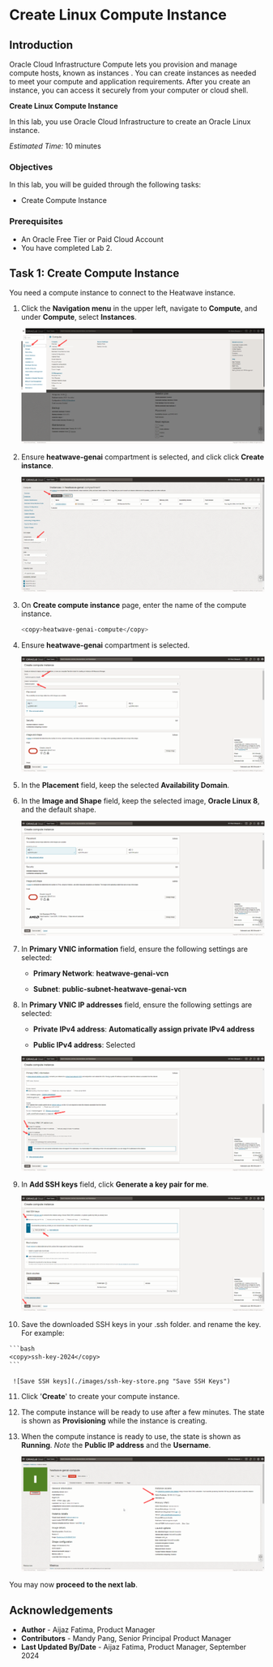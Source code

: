 # Create Linux Compute Instance


## Introduction

Oracle Cloud Infrastructure Compute lets you provision and manage compute hosts, known as instances . You can create instances as needed to meet your compute and application requirements. After you create an instance, you can access it securely from your computer or cloud shell.


**Create Linux Compute Instance**

In this lab, you use Oracle Cloud Infrastructure to create an Oracle Linux instance. 

_Estimated Time:_ 10 minutes

### Objectives

In this lab, you will be guided through the following tasks:

- Create Compute Instance

### Prerequisites

- An Oracle Free Tier or Paid Cloud Account
- You have completed Lab 2.

## Task 1: Create Compute Instance

You need a compute instance to connect to the Heatwave instance. 

1. Click the **Navigation menu** in the upper left, navigate to **Compute**, and under **Compute**, select **Instances**.
  
    ![Click compute](./images/click-compute.png "Click compute")

2. Ensure **heatwave-genai** compartment is selected, and click click  **Create instance**. 

     ![Create instance](./images/create-instance.png "Create instance")

3. On **Create compute instance** page, enter the name of the compute instance.

    ```bash
    <copy>heatwave-genai-compute</copy>
    ```

4. Ensure **heatwave-genai** compartment is selected.

    ![Compute instance name](./images/compute-name.png "Compute instance name")

5. In the **Placement** field, keep the selected **Availability Domain**.

6. In the **Image and Shape** field, keep the selected image, **Oracle Linux 8**, and the default shape. 

    ![Compute image and shape](./images/compute-image-shape.png "Compute image and shape")

7. In **Primary VNIC information** field, ensure the following settings are selected:

    - **Primary Network**: **heatwave-genai-vcn**

    - **Subnet**: **public-subnet-heatwave-genai-vcn**

8. In **Primary VNIC IP addresses** field, ensure the following settings are selected:

    - **Private IPv4 address**: **Automatically assign private IPv4 address**

    - **Public IPv4 address**: Selected

    ![Network settings](./images/networking.png "Network settings")

9. In **Add SSH keys** field, click **Generate a key pair for me**.
  
    ![Add SSH Keys](./images/ssh-keys.png "Add SSH Keys")

10.  Save the downloaded SSH keys in your .ssh folder. and rename the key. For example:

    ```bash
    <copy>ssh-key-2024</copy>
    ```

     ![Save SSH keys](./images/ssh-key-store.png "Save SSH Keys")

11. Click '**Create**' to create your compute instance. 

12. The compute instance will be ready to use after a few minutes. The state is shown as **Provisioning** while the instance is creating.

13. When the compute instance is ready to use, the state is shown as **Running**. *Note* the **Public IP address** and the **Username**.

    ![Compute instance is created](./images/compute.png "Compute instance is created")

You may now **proceed to the next lab**.

## Acknowledgements

- **Author** - Aijaz Fatima, Product Manager
- **Contributors** - Mandy Pang, Senior Principal Product Manager
- **Last Updated By/Date** - Aijaz Fatima, Product Manager, September 2024
